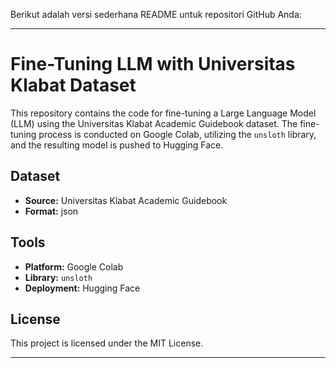 Berikut adalah versi sederhana README untuk repositori GitHub Anda:

---

# Fine-Tuning LLM with Universitas Klabat Dataset

This repository contains the code for fine-tuning a Large Language Model (LLM) using the Universitas Klabat Academic Guidebook dataset. The fine-tuning process is conducted on Google Colab, utilizing the `unsloth` library, and the resulting model is pushed to Hugging Face.

## Dataset

- **Source:** Universitas Klabat Academic Guidebook
- **Format:** json

## Tools

- **Platform:** Google Colab
- **Library:** `unsloth`
- **Deployment:** Hugging Face

## License

This project is licensed under the MIT License.

---
